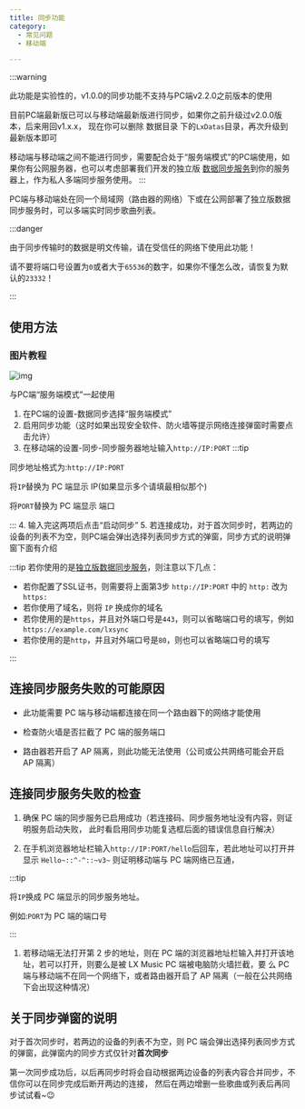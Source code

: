 ```yaml
---
title: 同步功能
category:
  - 常见问题
  - 移动端

---
```


:::warning

此功能是实验性的，v1.0.0的同步功能不支持与PC端v2.2.0之前版本的使用

目前PC端最新版已可以与移动端最新版进行同步，如果你之前升级过v2.0.0版本，后来用回v1.x.x，
现在你可以删除 数据目录 下的`LxDatas`目录，再次升级到最新版本即可

移动端与移动端之间不能进行同步，需要配合处于“服务端模式”的PC端使用，如果你有公网服务器，也可以考虑部署我们开发的独立版
[数据同步服务](https://github.com/lyswhut/lx-music-sync-server#readme)到你的服务器上，作为私人多端同步服务使用。
:::

PC端与移动端处在同一个局域网（路由器的网络）下或在公网部署了独立版数据同步服务时，可以多端实时同步歌曲列表。

:::danger

由于同步传输时的数据是明文传输，请在受信任的网络下使用此功能！

请不要将端口号设置为`0`或者大于`65536`的数字，如果你不懂怎么改，请恢复为默认的`23332`！

:::

## 使用方法

### 图片教程

![img](https://i3.mjj.rip/2023/07/11/dcfca98c5b5ae6b7d4dd27cee5b13eda.jpeg)


与PC端“服务端模式”一起使用

1. 在PC端的设置-数据同步选择“服务端模式”
2. 启用同步功能（这时如果出现安全软件、防火墙等提示网络连接弹窗时需要点击允许）
3. 在移动端的设置-同步-同步服务器地址输入`http://IP:PORT`
:::tip

同步地址格式为:`http://IP:PORT`

将`IP`替换为 PC 端显示 IP(如果显示多个请填最相似那个)

将`PORT`替换为 PC 端显示 端口

:::
4. 输入完这两项后点击“启动同步”
5. 若连接成功，对于首次同步时，若两边的设备的列表不为空，则PC端会弹出选择列表同步方式的弹窗，同步方式的说明弹窗下面有介绍

:::tip
若你使用的是[独立版数据同步服务](https://github.com/lyswhut/lx-music-sync-server#readme)，则注意以下几点：

- 若你配置了SSL证书，则需要将上面第3步 `http://IP:PORT` 中的 `http:` 改为 `https:`
- 若你使用了域名，则将 `IP` 换成你的域名
- 若你使用的是`https`，并且对外端口号是`443`，则可以省略端口号的填写，例如 `https://example.com/lxsync`
- 若你使用的是`http`，并且对外端口号是`80`，则也可以省略端口号的填写

:::

## 连接同步服务失败的可能原因

- 此功能需要 PC 端与移动端都连接在同一个路由器下的网络才能使用

- 检查防火墙是否拦截了 PC 端的服务端口

- 路由器若开启了 AP 隔离，则此功能无法使用（公司或公共网络可能会开启 AP 隔离）

## 连接同步服务失败的检查

1. 确保 PC 端的同步服务已启用成功（若连接码、同步服务地址没有内容，则证明服务启动失败，
   此时看启用同步功能复选框后面的错误信息自行解决）

2. 在手机浏览器地址栏输入`http://IP:PORT/hello`后回车，若此地址可以打开并显示 `Hello~::^-^::~v3~`
   则证明移动端与 PC 端网络已互通，

:::tip

将`IP`换成 PC 端显示的同步服务地址。

例如:`PORT`为 PC 端的端口号

:::

1. 若移动端无法打开第 2 步的地址，则在 PC 端的浏览器地址栏输入并打开该地址，若可以打开，则要么是被 LX Music
   PC 端被电脑防火墙拦截，要 么 PC 端与移动端不在同一个网络下，或者路由器开启了 AP 隔离（一般在公共网络下会出现这种情况）

## 关于同步弹窗的说明

对于首次同步时，若两边的设备的列表不为空，则 PC 端会弹出选择列表同步方式的弹窗，此弹窗内的同步方式仅针对**首次同步**

第一次同步成功后，以后再同步时将会自动根据两边设备的列表内容合并同步，不信你可以在同步完成后断开两边的连接，
然后在两边增删一些歌曲或列表后再同步试试看~😉
